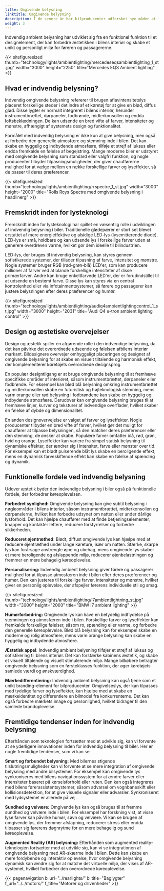 ```yaml
---
title: Omgivende belysning
linktitle: Omgivende belysning
description: I de senere år har bilproducenter udforsket nye måder at forbedre oplevelsen i bilen, der går ud over kun ydeevne og komfort. En sådan innovation, der er blevet populær, er indvendig belysning, som bruger strategisk placerede lys til at skabe en visuelt tiltalende og afslappende atmosfære inde i køretøjet.
weight: 3
---
```

<!-- markdownlint-disable MD033 -->
 Indvendig ambient belysning har udviklet sig fra en funktionel funktion til et designelement, der kan forbedre æstetikken i bilens interiør og skabe et unikt og personligt miljø for føreren og passagererne.

{{< sitefiguresized thumb="technology/lights/ambientlighting/mercedeseqsambientlighting_1_st.jpg" width="3000" height="2250" title="Mercedes EQS Ambient lighting" >}}

## Hvad er indvendig belysning?

Indvendig omgivende belysning refererer til brugen af ​​lavintensitetslys placeret forskellige steder i det indre af et køretøj for at give en blød, diffus glød. Disse lygter er normalt integreret i bilens interiør, herunder instrumentbrættet, dørpaneler, fodbrønde, midterkonsollen og endda loftsbeklædningen. De kan udsende en bred vifte af farver, intensiteter og mønstre, afhængigt af systemets design og funktionalitet.

Formålet med indvendig belysning er ikke kun at give belysning, men også at forbedre den generelle atmosfære og stemning inde i bilen. Det kan skabe en hyggelig og indbydende atmosfære, tilføje et strejf af luksus eller endda fremkalde en følelse af begejstring. Mange moderne biler er udstyret med omgivende belysning som standard eller valgfri funktion, og nogle producenter tilbyder tilpasningsmuligheder, der giver chaufførerne mulighed for at vælge mellem en række forskellige farver og lyseffekter, så de passer til deres præferencer.

{{< sitefiguresized thumb="technology/lights/ambientlighting/rrspectre_1_st.jpg" width="3000" height="2000" title="Rolls Roys Spectre med omgivende belysning i headlinerg" >}}

## Fremskridt inden for lysteknologi

Fremskridt inden for lysteknologi har spillet en væsentlig rolle i udviklingen af ​​indvendig belysning i biler. Traditionelle glødepærer er stort set blevet erstattet af mere energieffektive og alsidige LED-lys (lysemitterende diode). LED-lys er små, holdbare og kan udsende lys i forskellige farver uden at generere overdreven varme, hvilket gør dem ideelle til bilindustrien.

LED-lys, der bruges til indvendig belysning, kan styres gennem sofistikerede systemer, der tillader tilpasning af farve, intensitet og mønstre. Nogle systemer bruger RGB (rød-grøn-blå) LED'er, som kan producere millioner af farver ved at blande forskellige intensiteter af disse primærfarver. Andre kan bruge enkeltfarvede LED'er, der er forudindstillet til at udsende en bestemt farve. Disse lys kan styres via en central kontrolenhed eller via infotainmentsystemer, så førere og passagerer kan justere belysningen efter deres præferencer og humør.

{{< sitefiguresized thumb="technology/lights/ambientlighting/audiq4ambientlightingcontrol_1_st.jpg" width="3000" height="2031" title="Audi Q4 e-tron ambient lighting control" >}}

## Design og æstetiske overvejelser

Design og æstetik spiller en afgørende rolle i den indvendige belysning, da det kan påvirke det overordnede udseende og følelsen af ​​bilens interiør markant. Bildesignere overvejer omhyggeligt placeringen og designet af omgivende belysning for at skabe en visuelt tiltalende og harmonisk effekt, der komplementerer køretøjets overordnede designsprog.

En populær designtilgang er at bruge omgivende belysning til at fremhæve specifikke områder af interiøret, såsom instrumentbrættet, dørpaneler eller fodbrønde. For eksempel kan blød blå belysning omkring instrumentbrættet og midterkonsollen skabe en futuristisk og højteknologisk stemning, mens varm orange eller rød belysning i fodbrøndene kan skabe en hyggelig og indbydende atmosfære. Derudover kan omgivende belysning bruges til at fremhæve linjer, kurver og teksturer af indvendige overflader, hvilket skaber en følelse af dybde og dimensionalitet.

En anden designovervejelse er valget af farver og lyseffekter. Nogle producenter tilbyder en bred vifte af farver, hvilket gør det muligt for chauffører at tilpasse belysningen, så den matcher deres præferencer eller den stemning, de ønsker at skabe. Populære farver omfatter blå, rød, grøn, hvid og orange. Lyseffekter kan variere fra simpel statisk belysning til dynamiske effekter, der ændrer sig i intensitet, farve eller mønster over tid. For eksempel kan et blødt pulserende blåt lys skabe en beroligende effekt, mens en dynamisk farveskiftende effekt kan skabe en følelse af spænding og dynamik.
## Funktionelle fordele ved indvendig belysning

Udover æstetik byder den indvendige belysning i biler også på funktionelle fordele, der forbedrer køreoplevelsen.

**Forbedret synlighed:** Omgivende belysning kan give subtil belysning i nøgleområder i bilens interiør, såsom instrumentbrættet, midterkonsollen og dørpanelerne, hvilket kan forbedre udsynet om natten eller under dårlige lysforhold. Det kan hjælpe chauffører med at finde betjeningselementer, knapper og kontakter lettere, reducere forstyrrelser og forbedre sikkerheden.

**Reduceret øjentræthed:** Blødt, diffust omgivende lys kan hjælpe med at reducere øjentræthed under lange køreture, især om natten. Stærke, skarpe lys kan forårsage anstrengte øjne og ubehag, mens omgivende lys skaber et mere beroligende og afslappende miljø, reducerer øjenbelastningen og fremmer en mere behagelig køreoplevelse.

**Personalisering:** Indvendig ambient belysning giver førere og passagerer mulighed for at tilpasse atmosfæren inde i bilen efter deres præferencer og humør. Den kan justeres til forskellige farver, intensiteter og mønstre, hvilket giver en personlig oplevelse, der afspejler førerens individuelle stil og smag.

{{< sitefiguresized thumb="technology/lights/ambientlighting/i7ambientlightning_st.jpg" width="3000" height="2000" title="BMW i7 ambient lighting" >}}

**Humørforbedring:** Omgivende lys kan have en betydelig indflydelse på stemningen og atmosfæren inde i bilen. Forskellige farver og lyseffekter kan fremkalde forskellige følelser, såsom ro, spænding eller varme, og forbedre den generelle køreoplevelse. Blød blå belysning kan for eksempel skabe en moderne og rolig atmosfære, mens varm orange belysning kan skabe en hyggelig og indbydende atmosfære.

**Æstetisk appel:** Indvendig ambient belysning tilføjer et strejf af luksus og sofistikering til bilens interiør. Det kan forstærke kabinens æstetik, og skabe et visuelt tiltalende og visuelt stimulerende miljø. Mange bilkøbere betragter omgivende belysning som en førsteklasses funktion, der øger køretøjets samlede værdi og ønskværdighed.

**Mærkedifferentiering:** Indvendig ambient belysning kan også tjene som et unikt branding-element for bilproducenter. Omgivelseslys, der kan tilpasses med tydelige farver og lyseffekter, kan hjælpe med at skabe en mærkeidentitet og differentiere en bilmodel fra konkurrenterne. Det kan også forbedre mærkets image og personlighed, hvilket bidrager til den samlede brandoplevelse.

## Fremtidige tendenser inden for indvendig belysning

Efterhånden som teknologien fortsætter med at udvikle sig, kan vi forvente at se yderligere innovationer inden for indvendig belysning til biler. Her er nogle fremtidige tendenser, som vi kan se:

**Smart og forbundet belysning:** Med bilernes stigende tilslutningsmuligheder kan vi forvente at se mere integration af omgivende belysning med andre bilsystemer. For eksempel kan omgivende lys synkroniseres med bilens navigationssystem for at ændre farver eller intensiteter baseret på kørselsforhold eller ruten. Den kan også integreres med bilens førerassistentsystemer, såsom advarsel om vognbaneskift eller kollisionsdetektion, for at give visuelle signaler eller advarsler. Synkroniseret med lydsystemet er allerede på vej.

**Sundhed og velvære:** Omgivende lys kan også bruges til at fremme sundhed og velvære inde i bilen. For eksempel har forskning vist, at visse lyse farver kan påvirke humør, søvn og velvære. Vi kan se brugen af ​​omgivende lys, der fremmer afslapning, reducerer stress eller endda tilpasser sig førerens døgnrytme for en mere behagelig og sund køreoplevelse.

**Augmented Reality (AR) belysning:** Efterhånden som augmented reality-teknologien fortsætter med at udvikle sig, kan vi se integrationen af ​​omgivende belysning med AR-skærme inde i bilen. Dette kan skabe en mere fordybende og interaktiv oplevelse, hvor omgivende belysning dynamisk kan ændre sig for at matche det virtuelle miljø, der vises af AR-systemet, hvilket forbedrer den overordnede køreoplevelse.


{{< pagenavigation b_url="../rearlights/" b_title="Baglygter" f_url="../../motors/" f_title="Motorer og drivenheder" >}}
